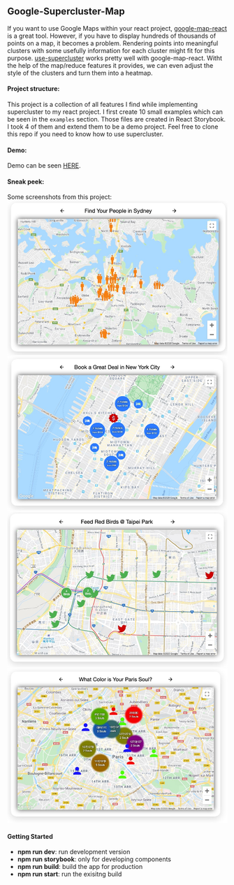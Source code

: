 ## Google-Supercluster-Map
If you want to use Google Maps within your react project, [google-map-react](https://www.npmjs.com/package/google-map-react) is a great tool. However, if you have to display hundreds of thousands of points on a map, it becomes a problem. Rendering points into meaningful clusters with some usefully information for each cluster might fit for this purpose. [use-supercluster](https://www.npmjs.com/package/use-supercluster) works pretty well with google-map-react. Witht the help of the map/reduce features it provides, we can even adjust the style of the clusters and turn them into a heatmap.

#### Project structure:
This project is a collection of all features I find while implementing supercluster to my react project. I first create 10 small examples which can be seen in the `examples` section. Those files are created in React Storybook. I took 4 of them and extend them to be a demo project. Feel free to clone this repo if you need to know how to use supercluster.

#### Demo:
Demo can be seen [HERE](https://google-supercluster-map.herokuapp.com/).

#### Sneak peek:
Some screenshots from this project:
![readme_01](/public/doc/readme_01.jpg?raw=true)
![readme_02](/public/doc/readme_02.jpg?raw=true)
![readme_03](/public/doc/readme_03.jpg?raw=true)
![readme_04](/public/doc/readme_04.jpg?raw=true)

#### Getting Started
<ul>
    <li><b>npm run dev</b>: run development version</li>
    <li><b>npm run storybook</b>: only for developing components</li>
    <li><b>npm run build</b>: build the app for production</li>
    <li><b>npm run start</b>: run the exisitng build</li>
</ul>
